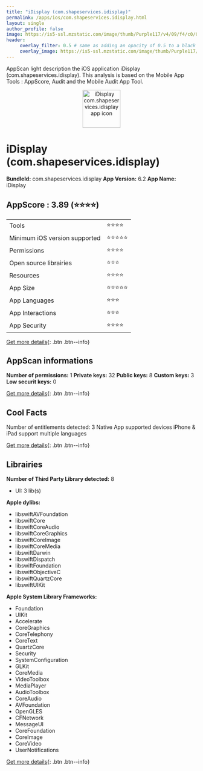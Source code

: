 ```yaml
---
title: "iDisplay (com.shapeservices.idisplay)"
permalink: /apps/ios/com.shapeservices.idisplay.html
layout: single
author_profile: false
image: https://is5-ssl.mzstatic.com/image/thumb/Purple117/v4/09/f4/c0/09f4c0e3-fb39-cf05-a484-81bfec44ab47/mzl.zbwmalua.png/512x512bb.jpg
header: 
     overlay_filter: 0.5 # same as adding an opacity of 0.5 to a black background
     overlay_image: https://is5-ssl.mzstatic.com/image/thumb/Purple117/v4/09/f4/c0/09f4c0e3-fb39-cf05-a484-81bfec44ab47/mzl.zbwmalua.png/512x512bb.jpg
---
```

AppScan light description the iOS application iDisplay (com.shapeservices.idisplay). This analysis is based on the Mobile App Tools : AppScore, Audit and the Mobile Audit App Tool.

  
  
<div style="text-align: center;"><img src="https://is5-ssl.mzstatic.com/image/thumb/Purple117/v4/09/f4/c0/09f4c0e3-fb39-cf05-a484-81bfec44ab47/mzl.zbwmalua.png/512x512bb.jpg" width="100" height="100" alt="iDisplay com.shapeservices.idisplay app icon"></div>  
  
# iDisplay (com.shapeservices.idisplay)

**BundleId:** com.shapeservices.idisplay
**App Version:** 6.2
**App Name:** iDisplay


## AppScore : 3.89 (⭐️⭐️⭐️⭐️) 

<table>
<tr><td> Tools </td><td> ⭐️⭐️⭐️⭐️ </td></tr>
<tr><td> Minimum iOS version supported </td><td> ⭐️⭐️⭐️⭐️⭐️ </td></tr>
<tr><td> Permissions </td><td> ⭐️⭐️⭐️⭐️ </td></tr>
<tr><td> Open source librairies </td><td> ⭐️⭐️⭐️ </td></tr>
<tr><td> Resources </td><td> ⭐️⭐️⭐️⭐️ </td></tr>
<tr><td> App Size </td><td> ⭐️⭐️⭐️⭐️⭐️ </td></tr>
<tr><td> App Languages </td><td> ⭐️⭐️⭐️ </td></tr>
<tr><td> App Interactions </td><td> ⭐️⭐️⭐️ </td></tr>
<tr><td> App Security </td><td> ⭐️⭐️⭐️⭐️ </td></tr>
</table>

[Get more details](/pricing.html){: .btn .btn--info}  
  
## AppScan informations 

**Number of permissions:** 1
**Private keys:** 32
**Public keys:** 8
**Custom keys:** 3
**Low securit keys:** 0
  
[Get more details](/pricing.html){: .btn .btn--info}

## Cool Facts

Number of entitlements detected: 3
Native App
supported devices iPhone & iPad
support multiple languages
  
[Get more details](/pricing.html){: .btn .btn--info}

## Librairies 
**Number of Third Party Library detected:** 8
- UI: 3 lib(s)

**Apple dylibs:**
- libswiftAVFoundation
- libswiftCore
- libswiftCoreAudio
- libswiftCoreGraphics
- libswiftCoreImage
- libswiftCoreMedia
- libswiftDarwin
- libswiftDispatch
- libswiftFoundation
- libswiftObjectiveC
- libswiftQuartzCore
- libswiftUIKit


**Apple System Library Frameworks:**
- Foundation
- UIKit
- Accelerate
- CoreGraphics
- CoreTelephony
- CoreText
- QuartzCore
- Security
- SystemConfiguration
- GLKit
- CoreMedia
- VideoToolbox
- MediaPlayer
- AudioToolbox
- CoreAudio
- AVFoundation
- OpenGLES
- CFNetwork
- MessageUI
- CoreFoundation
- CoreImage
- CoreVideo
- UserNotifications


  
[Get more details](/pricing.html){: .btn .btn--info}

